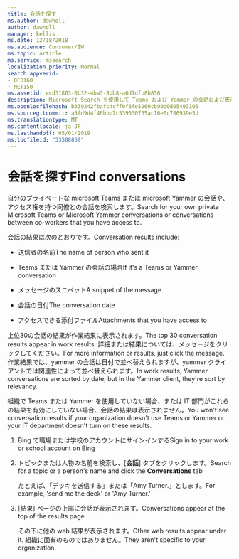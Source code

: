 ```yaml
---
title: 会話を探す
ms.author: dawholl
author: dawholl
manager: kellis
ms.date: 12/18/2018
ms.audience: Consumer/IW
ms.topic: article
ms.service: mssearch
localization_priority: Normal
search.appverid:
- BFB160
- MET150
ms.assetid: ecd31803-0b32-4ba3-8bb8-a0d1dfb8b856
description: Microsoft Search を使用して Teams および Yammer の会話および表示される詳細情報を検索する
ms.openlocfilehash: b339242fbafc4cff0f6fe5960cb90b0d05493105
ms.sourcegitcommit: a5fd9d4f46bbb7c539630735ac16e0c786939e5d
ms.translationtype: MT
ms.contentlocale: ja-JP
ms.lasthandoff: 05/01/2019
ms.locfileid: "33508859"
---
```

# <a name="find-conversations"></a><span data-ttu-id="d367c-103">会話を探す</span><span class="sxs-lookup"><span data-stu-id="d367c-103">Find conversations</span></span>

<span data-ttu-id="d367c-104">自分のプライベートな microsoft Teams または microsoft Yammer の会話や、アクセス権を持つ同僚との会話を検索します。</span><span class="sxs-lookup"><span data-stu-id="d367c-104">Search for your own private Microsoft Teams or Microsoft Yammer conversations or conversations between co-workers that you have access to.</span></span>
  
<span data-ttu-id="d367c-105">会話の結果は次のとおりです。</span><span class="sxs-lookup"><span data-stu-id="d367c-105">Conversation results include:</span></span>
  
- <span data-ttu-id="d367c-106">送信者の名前</span><span class="sxs-lookup"><span data-stu-id="d367c-106">The name of person who sent it</span></span>
    
- <span data-ttu-id="d367c-107">Teams または Yammer の会話の場合</span><span class="sxs-lookup"><span data-stu-id="d367c-107">If it's a Teams or Yammer conversation</span></span>
    
- <span data-ttu-id="d367c-108">メッセージのスニペット</span><span class="sxs-lookup"><span data-stu-id="d367c-108">A snippet of the message</span></span>
    
- <span data-ttu-id="d367c-109">会話の日付</span><span class="sxs-lookup"><span data-stu-id="d367c-109">The conversation date</span></span>
    
- <span data-ttu-id="d367c-110">アクセスできる添付ファイル</span><span class="sxs-lookup"><span data-stu-id="d367c-110">Attachments that you have access to</span></span>
    
<span data-ttu-id="d367c-111">上位30の会話の結果が作業結果に表示されます。</span><span class="sxs-lookup"><span data-stu-id="d367c-111">The top 30 conversation results appear in work results.</span></span> <span data-ttu-id="d367c-112">詳細または結果については、メッセージをクリックしてください。</span><span class="sxs-lookup"><span data-stu-id="d367c-112">For more information or results, just click the message.</span></span> <span data-ttu-id="d367c-113">作業結果では、yammer の会話は日付で並べ替えられますが、yammer クライアントでは関連性によって並べ替えられます。</span><span class="sxs-lookup"><span data-stu-id="d367c-113">In work results, Yammer conversations are sorted by date, but in the Yammer client, they're sort by relevancy.</span></span>
  
<span data-ttu-id="d367c-114">組織で Teams または Yammer を使用していない場合、または IT 部門がこれらの結果を有効にしていない場合、会話の結果は表示されません。</span><span class="sxs-lookup"><span data-stu-id="d367c-114">You won't see conversation results if your organization doesn't use Teams or Yammer or your IT department doesn't turn on these results.</span></span>
  
1. <span data-ttu-id="d367c-115">Bing で職場または学校のアカウントにサインインする</span><span class="sxs-lookup"><span data-stu-id="d367c-115">Sign in to your work or school account on Bing</span></span>
    
2. <span data-ttu-id="d367c-116">トピックまたは人物の名前を検索し、[**会話**] タブをクリックします。</span><span class="sxs-lookup"><span data-stu-id="d367c-116">Search for a topic or a person's name and click the **Conversations** tab</span></span> 
    
    <span data-ttu-id="d367c-117">たとえば、「デッキを送信する」または「Amy Turner.」とします。</span><span class="sxs-lookup"><span data-stu-id="d367c-117">For example, 'send me the deck' or 'Amy Turner.'</span></span>
    
3. <span data-ttu-id="d367c-118">[結果] ページの上部に会話が表示されます。</span><span class="sxs-lookup"><span data-stu-id="d367c-118">Conversations appear at the top of the results page</span></span>
    
    <span data-ttu-id="d367c-119">その下に他の web 結果が表示されます。</span><span class="sxs-lookup"><span data-stu-id="d367c-119">Other web results appear under it.</span></span> <span data-ttu-id="d367c-120">組織に固有のものではありません。</span><span class="sxs-lookup"><span data-stu-id="d367c-120">They aren't specific to your organization.</span></span>
    


